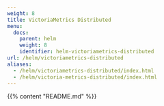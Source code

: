 ```yaml
---
weight: 8
title: VictoriaMetrics Distributed
menu:
  docs:
    parent: helm
    weight: 8
    identifier: helm-victoriametrics-distributed
url: /helm/victoriametrics-distributed
aliases:
  - /helm/victoriametrics-distributed/index.html
  - /helm/victoria-metrics-distributed/index.html
---
```

{{% content "README.md" %}}
